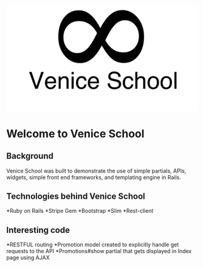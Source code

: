 ![Logo](https://raw.githubusercontent.com/kevinkang88/venice/master/app/assets/images/logo.png "Logo")

# Welcome to Venice School


## Background

Venice School was built to demonstrate the use of simple partials,
APIs, widgets, simple front end frameworks, and templating engine in Rails.

## Technologies behind Venice School

*Ruby on Rails
*Stripe Gem
*Bootstrap
*Slim
*Rest-client

## Interesting code

*RESTFUL routing
*Promotion model created to explicitly handle get requests to the API
*Promotions#show partial that gets displayed in Index page using AJAX